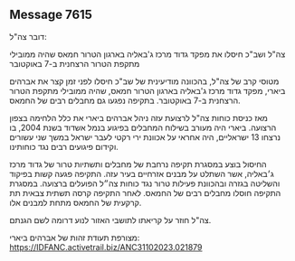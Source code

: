 ## Message 7615

דובר צה"ל:

צה"ל ושב"כ חיסלו את מפקד גדוד מרכז ג'באליה בארגון הטרור חמאס שהיה ממובילי מתקפת הטרור הרצחנית ב-7 באוקטובר

מטוסי קרב של צה"ל, בהכוונה מודיעינית של שב"כ חיסלו לפני זמן קצר את אברהים ביארי, מפקד גדוד מרכז ג'באליה בארגון הטרור חמאס, שהיה ממובילי מתקפת הטרור הרצחנית ב-7 באוקטובר. בתקיפה נפגעו גם מחבלים רבים של החמאס.

מאז כניסת כוחות צה"ל לרצועת עזה ניהל אברהים ביארי את כלל הלחימה בצפון הרצועה. ביארי היה מעורב בשילוח המחבלים בפיגוע בנמל אשדוד בשנת 2004, בו נרצחו 13 ישראליים, היה אחראי על אכוונת ירי רקטי לעבר ישראל במשך שני עשורים וקידום פיגועים רבים נגד כוחותינו.

החיסול בוצע במסגרת תקיפה נרחבת של מחבלים ותשתיות טרור של גדוד מרכז ג׳באליה, אשר השתלט על מבנים אזרחיים בעיר עזה. התקיפה פגעה קשות בפיקוד והשליטה בגזרה ובהכוונת פעילות טרור נגד כוחות צה״ל הפועלים ברצועה. במסגרת התקיפה חוסלו מחבלים רבים של החמאס. לאחר התקיפה קרסה תשתית צבאית תת קרקעית של החמאס מתחת למבנים אלו.

צה"ל חוזר על קריאתו לתושבי האזור לנוע דרומה לשם הגנתם.

מצורפת תעודת זהות של אברהים ביארי: https://IDFANC.activetrail.biz/ANC31102023.021879


